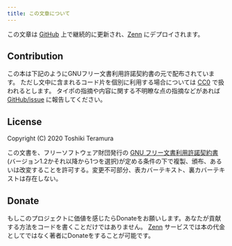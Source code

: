 ```yaml
---
title: この文章について
---
```


この文章は [GitHub][GitHub] 上で継続的に更新され、[Zenn][zenn] にデプロイされます。

[zenn]: https://zenn.dev/termoshtt/books/b4bce1b9ea5e6853cb07
[GitHub]: https://github.com/termoshtt/zenn-content/tree/main/books/b4bce1b9ea5e6853cb07

Contribution
------------
この本は下記のようにGNUフリー文書利用許諾契約書の元で配布されています。
ただし文中に含まれるコード片を個別に利用する場合については [CC0][CC0] で扱われるとします。
タイポの指摘や内容に関する不明瞭な点の指摘などがあれば [GitHub/issue][issue] に報告してください。

[CC0]: https://creativecommons.org/share-your-work/public-domain/cc0/
[issue]: https://github.com/termoshtt/zenn-content/issues

License
--------
Copyright (C) 2020 Toshiki Teramura

この文書を、フリーソフトウェア財団発行の [GNU フリー文書利用許諾契約書](https://gitlab.com/termoshtt/chaos-da-book/blob/master/LICENSE)(バージョン1.2かそれ以降から1つを選択)が定める条件の下で複製、頒布、あるいは改変することを許可する。変更不可部分、表カバーテキスト、裏カバーテキストは存在しない。

Donate
-------
もしこのプロジェクトに価値を感じたらDonateをお願いします。あなたが貢献する方法をコードを書くことだけではありません。
[Zenn][Zenn] サービスでは本の代金としてではなく著者にDonateをすることが可能です。
